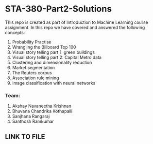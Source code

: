# STA-380-Part2-Solutions
This repo is created as part of Introduction to Machine Learning course assignment. In this repo we have covered and answered the following concepts:

1. Probability Practise
2. Wrangling the Billboard Top 100
3. Visual story telling part 1: green buildings
4. Visual story telling part 2: Capital Metro data
5. Clustering and dimensionality reduction
6. Market segmentation
7. The Reuters corpus
8. Association rule mining
9. Image classification with neural networks

### Team:
1. Akshay Navaneetha Krishnan
2. Bhuvana Chandrika Kothapalli
3. Sanjhana Rangaraj
4. Santhosh Ramkumar

## LINK TO FILE











